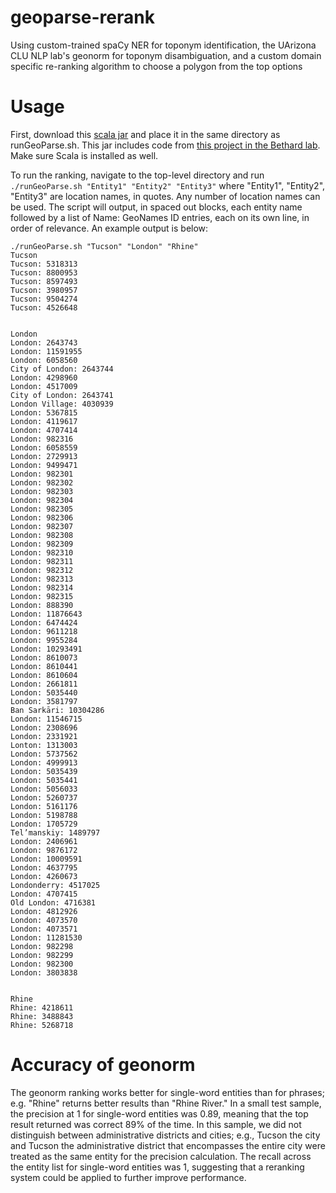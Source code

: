 # geoparse-rerank
Using custom-trained spaCy NER for toponym identification, the UArizona CLU NLP lab's geonorm for toponym disambiguation, and a custom domain specific re-ranking algorithm to choose a polygon from the top options

# Usage
First, download this [scala jar](https://arizona.box.com/s/yqjn0999casxdo3m0b63szwbhlgg5pr6) and place it in the same directory as runGeoParse.sh. This jar includes code from [this project in the Bethard lab](https://github.com/clulab/geonorm). Make sure Scala is installed as well.

To run the ranking, navigate to the top-level directory and run 
```./runGeoParse.sh "Entity1" "Entity2" "Entity3"```
where "Entity1", "Entity2", "Entity3" are location names, in quotes. Any number of location names can be used. The script will output, in spaced out blocks, each entity name followed by a list of Name: GeoNames ID entries, each on its own line, in order of relevance. An example output is below:
```
./runGeoParse.sh "Tucson" "London" "Rhine"
Tucson
Tucson: 5318313
Tucson: 8800953
Tucson: 8597493
Tucson: 3980957
Tucson: 9504274
Tucson: 4526648


London
London: 2643743
London: 11591955
London: 6058560
City of London: 2643744
London: 4298960
London: 4517009
City of London: 2643741
London Village: 4030939
London: 5367815
London: 4119617
London: 4707414
London: 982316
London: 6058559
London: 2729913
London: 9499471
London: 982301
London: 982302
London: 982303
London: 982304
London: 982305
London: 982306
London: 982307
London: 982308
London: 982309
London: 982310
London: 982311
London: 982312
London: 982313
London: 982314
London: 982315
London: 888390
London: 11876643
London: 6474424
London: 9611218
London: 9955284
London: 10293491
London: 8610073
London: 8610441
London: 8610604
London: 2661811
London: 5035440
London: 3581797
Ban Sarkāri: 10304286
London: 11546715
London: 2308696
London: 2331921
Lonton: 1313003
London: 5737562
London: 4999913
London: 5035439
London: 5035441
London: 5056033
London: 5260737
London: 5161176
London: 5198788
London: 1705729
Tel’manskiy: 1489797
London: 2406961
London: 9876172
London: 10009591
London: 4637795
London: 4260673
Londonderry: 4517025
London: 4707415
Old London: 4716381
London: 4812926
London: 4073570
London: 4073571
London: 11281530
London: 982298
London: 982299
London: 982300
London: 3803838


Rhine
Rhine: 4218611
Rhine: 3488843
Rhine: 5268718

```

# Accuracy of geonorm
The geonorm ranking works better for single-word entities than for phrases; e.g. "Rhine" returns better results than "Rhine River." In a small test sample, the precision at 1 for single-word entities was 0.89, meaning that the top result returned was correct 89% of the time. In this sample, we did not distinguish between administrative districts and cities; e.g., Tucson the city and Tucson the administrative district that encompasses the entire city were treated as the same entity for the precision calculation. The recall across the entity list for single-word entities was 1, suggesting that a reranking system could be applied to further improve performance.
